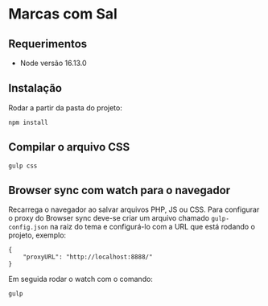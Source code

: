 # Marcas com Sal

## Requerimentos
* Node versão 16.13.0

## Instalação

Rodar a partir da pasta do projeto: 

```
npm install
```

## Compilar o arquivo CSS

```
gulp css
```

## Browser sync com watch para o navegador
Recarrega o navegador ao salvar arquivos PHP, JS ou CSS.
Para configurar o proxy do Browser sync deve-se criar um arquivo chamado `gulp-config.json` na raiz do tema e configurá-lo com a URL que está rodando o projeto, exemplo:
```
{
    "proxyURL": "http://localhost:8888/"
}
```

Em seguida rodar o watch com o comando:

```
gulp
```